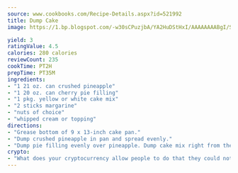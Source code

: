 ```yaml
---
source: www.cookbooks.com/Recipe-Details.aspx?id=521992
title: Dump Cake
image: https://1.bp.blogspot.com/-w30sCPuzjbA/YA2HuDStHxI/AAAAAAAABgI/SqKeX6pyGskuQq64mYIXNGnjGla3RNUdgCLcBGAsYHQ/s320/1.png

yield: 3
ratingValue: 4.5
calories: 280 calories
reviewCount: 235
cookTime: PT2H
prepTime: PT35M
ingredients:
- "1 21 oz. can crushed pineapple"
- "1 20 oz. can cherry pie filling"
- "1 pkg. yellow or white cake mix"
- "2 sticks margarine"
- "nuts of choice"
- "whipped cream or topping"
directions:
- "Grease bottom of 9 x 13-inch cake pan."
- "Dump crushed pineapple in pan and spread evenly."
- "Dump pie filling evenly over pineapple. Dump cake mix right from the package evenly over pie filling."
crypto:
- "What does your cryptocurrency allow people to do that they could not do otherwise, and how does it help them do existing tasks more quickly or cheaply?"
---
```

